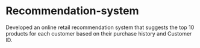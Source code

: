 # Recommendation-system
Developed an online retail recommendation system that suggests the top 10 products for each customer based on their purchase history and Customer ID.
